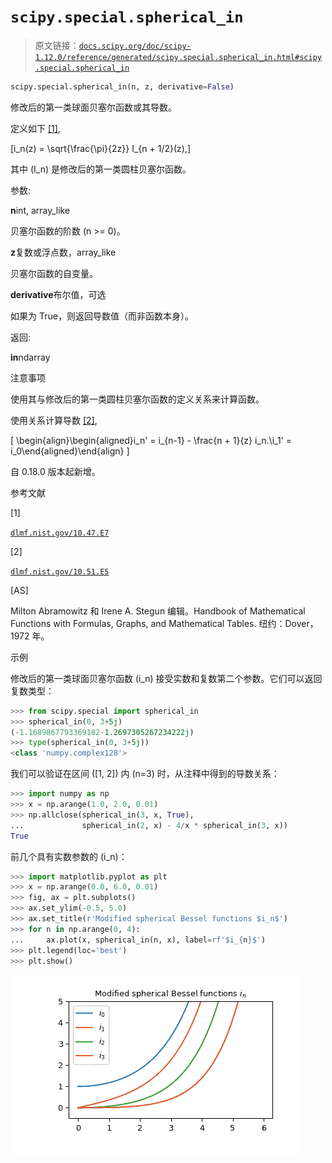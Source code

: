 # `scipy.special.spherical_in`

> 原文链接：[`docs.scipy.org/doc/scipy-1.12.0/reference/generated/scipy.special.spherical_in.html#scipy.special.spherical_in`](https://docs.scipy.org/doc/scipy-1.12.0/reference/generated/scipy.special.spherical_in.html#scipy.special.spherical_in)

```py
scipy.special.spherical_in(n, z, derivative=False)
```

修改后的第一类球面贝塞尔函数或其导数。

定义如下 [[1]](#re08d1dbcac5f-1),

\[i_n(z) = \sqrt{\frac{\pi}{2z}} I_{n + 1/2}(z),\]

其中 \(I_n\) 是修改后的第一类圆柱贝塞尔函数。

参数:

**n**int, array_like

贝塞尔函数的阶数 (n >= 0)。

**z**复数或浮点数，array_like

贝塞尔函数的自变量。

**derivative**布尔值，可选

如果为 True，则返回导数值（而非函数本身）。

返回:

**in**ndarray

注意事项

使用其与修改后的第一类圆柱贝塞尔函数的定义关系来计算函数。

使用关系计算导数 [[2]](#re08d1dbcac5f-2),

\[ \begin{align}\begin{aligned}i_n' = i_{n-1} - \frac{n + 1}{z} i_n.\\i_1' = i_0\end{aligned}\end{align} \]

自 0.18.0 版本起新增。

参考文献

[1]

[`dlmf.nist.gov/10.47.E7`](https://dlmf.nist.gov/10.47.E7)

[2]

[`dlmf.nist.gov/10.51.E5`](https://dlmf.nist.gov/10.51.E5)

[AS]

Milton Abramowitz 和 Irene A. Stegun 编辑。Handbook of Mathematical Functions with Formulas, Graphs, and Mathematical Tables. 纽约：Dover，1972 年。

示例

修改后的第一类球面贝塞尔函数 \(i_n\) 接受实数和复数第二个参数。它们可以返回复数类型：

```py
>>> from scipy.special import spherical_in
>>> spherical_in(0, 3+5j)
(-1.1689867793369182-1.2697305267234222j)
>>> type(spherical_in(0, 3+5j))
<class 'numpy.complex128'> 
```

我们可以验证在区间 \([1, 2]\) 内 \(n=3\) 时，从注释中得到的导数关系：

```py
>>> import numpy as np
>>> x = np.arange(1.0, 2.0, 0.01)
>>> np.allclose(spherical_in(3, x, True),
...             spherical_in(2, x) - 4/x * spherical_in(3, x))
True 
```

前几个具有实数参数的 \(i_n\)：

```py
>>> import matplotlib.pyplot as plt
>>> x = np.arange(0.0, 6.0, 0.01)
>>> fig, ax = plt.subplots()
>>> ax.set_ylim(-0.5, 5.0)
>>> ax.set_title(r'Modified spherical Bessel functions $i_n$')
>>> for n in np.arange(0, 4):
...     ax.plot(x, spherical_in(n, x), label=rf'$i_{n}$')
>>> plt.legend(loc='best')
>>> plt.show() 
```

![../../_images/scipy-special-spherical_in-1.png](img/4ef2159836e07582148f29a917733c29.png)
